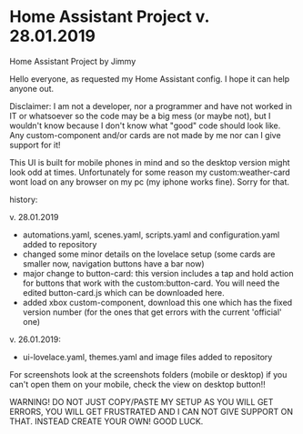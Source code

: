 # Home Assistant Project v. 28.01.2019
Home Assistant Project by Jimmy

Hello everyone, as requested my Home Assistant config.
I hope it can help anyone out.

Disclaimer: I am not a developer, nor a programmer and
have not worked in IT or whatsoever so the code may be 
a big mess (or maybe not), but I wouldn't know because
I don't know what "good" code should look like. Any
custom-component and/or cards are not made by me nor 
can I give support for it!

This UI is built for mobile phones in mind and so the
desktop version might look odd at times. Unfortunately
for some reason my custom:weather-card wont load on any
browser on my pc (my iphone works fine). Sorry for that.

history:

v. 28.01.2019
  - automations.yaml, scenes.yaml, scripts.yaml and
    configuration.yaml added to repository
  - changed some minor details on the lovelace setup
    (some cards are smaller now, navigation buttons
    have a bar now)
  - major change to button-card: this version includes
    a tap and hold action for buttons that work with
    the custom:button-card. You will need the edited
    button-card.js which can be downloaded here.
  - added xbox custom-component, download this one which
    has the fixed version number (for the ones that get
    errors with the current 'official' one)

v. 26.01.2019: 
  - ui-lovelace.yaml, themes.yaml and image files added 
    to repository


For screenshots look at the screenshots folders (mobile or desktop) if you can't open them on your mobile, check the view on desktop button!!

WARNING! DO NOT JUST COPY/PASTE MY SETUP AS YOU WILL GET ERRORS, YOU WILL GET FRUSTRATED AND I CAN NOT GIVE SUPPORT ON THAT.
INSTEAD CREATE YOUR OWN! GOOD LUCK.
